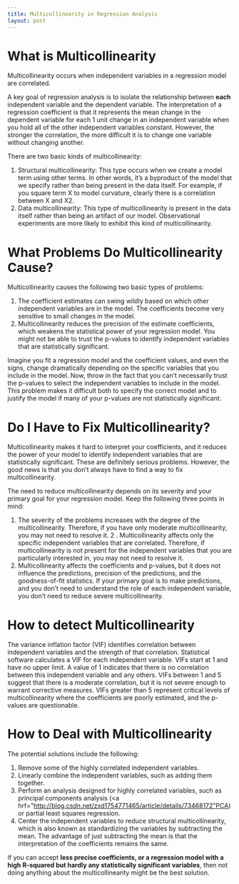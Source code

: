 ```yaml
---
title: Multicollinearity in Regression Analysis
layout: post
---
```

<h1>What is Multicollinearity</h1>
Multicollinearity occurs when independent variables in a regression model are correlated. 

A key goal of regression analysis is to isolate the relationship between <b>each</b> independent variable and the dependent variable. The interpretation of a regression coefficient is that it represents the mean change in the dependent variable for each 1 unit change in an independent variable when you hold all of the other independent variables constant. However, the stronger the correlation, the more difficult it is to change one variable without changing another. 

There are two basic kinds of multicollinearity:

1. Structural multicollinearity: This type occurs when we create a model term using other terms. In other words, it’s a byproduct of the model that we specify rather than being present in the data itself. For example, if you square term X to model curvature, clearly there is a correlation between X and X2.
2. Data multicollinearity: This type of multicollinearity is present in the data itself rather than being an artifact of our model. Observational experiments are more likely to exhibit this kind of multicollinearity.

<h1>What Problems Do Multicollinearity Cause?</h1>
Multicollinearity causes the following two basic types of problems:

1. The coefficient estimates can swing wildly based on which other independent variables are in the model. The coefficients become very sensitive to small changes in the model.
2. Multicollinearity reduces the precision of the estimate coefficients, which weakens the statistical power of your regression model. You might not be able to trust the p-values to identify independent variables that are statistically significant.

Imagine you fit a regression model and the coefficient values, and even the signs, change dramatically depending on the specific variables that you include in the model. Now, throw in the fact that you can’t necessarily trust the p-values to select the independent variables to include in the model. This problem makes it difficult both to specify the correct model and to justify the model if many of your p-values are not statistically significant.


<h1>Do I Have to Fix Multicollinearity?</h1>
Multicollinearity makes it hard to interpret your coefficients, and it reduces the power of your model to identify independent variables that are statistically significant. These are definitely serious problems. However, the good news is that you don’t always have to find a way to fix multicollinearity.

The need to reduce multicollinearity depends on its severity and your primary goal for your regression model. Keep the following three points in mind:

1. The severity of the problems increases with the degree of the multicollinearity. Therefore, if you have only moderate multicollinearity, you may not need to resolve it.
2 . Multicollinearity affects only the specific independent variables that are correlated. Therefore, if multicollinearity is not present for the independent variables that you are particularly interested in, you may not need to resolve it. 
3. Multicollinearity affects the coefficients and p-values, but it does not influence the predictions, precision of the predictions, and the goodness-of-fit statistics. If your primary goal is to make predictions, and you don’t need to understand the role of each independent variable, you don’t need to reduce severe multicollinearity.


<h1>How to detect Multicollinearity</h1>
The variance inflation factor (VIF) identifies correlation between independent variables and the strength of that correlation. Statistical software calculates a VIF for each independent variable. VIFs start at 1 and have no upper limit. A value of 1 indicates that there is no correlation between this independent variable and any others. VIFs between 1 and 5 suggest that there is a moderate correlation, but it is not severe enough to warrant corrective measures. VIFs greater than 5 represent critical levels of multicollinearity where the coefficients are poorly estimated, and the p-values are questionable.


<h1>How to Deal with Multicollinearity</h1>

The potential solutions include the following:

1. Remove some of the highly correlated independent variables.
2. Linearly combine the independent variables, such as adding them together.
3. Perform an analysis designed for highly correlated variables, such as principal components analysis (<a hrf="http://blog.csdn.net/zxd1754771465/article/details/73468172"PCA</a>) or partial least squares regression.
4. Center the independent variables to reduce structural multicollinearity, which is also known as standardizing the variables by subtracting the mean. The advantage of just subtracting the mean is that the interpretation of the coefficients remains the same. 



If you can accept <b>less precise coefficients, or a regression model with a high R-squared but hardly any statistically significant variables</b>, then not doing anything about the multicollinearity might be the best solution.

